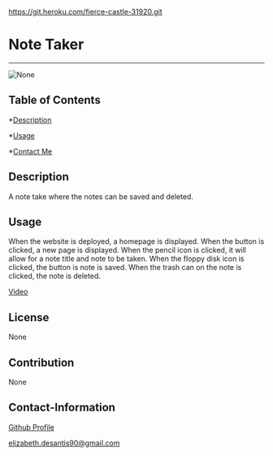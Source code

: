 https://git.heroku.com/fierce-castle-31920.git

# Note Taker

----

![None](https://img.shields.io/badge/License-None-blueviolet)

## Table of Contents

*[Description](#description)

*[Usage](#usage)

*[Contact Me](#Contact-Information)
  
## Description
A note take where the notes can be saved and deleted. 
  
## Usage
When the website is deployed, a homepage is displayed.  When the button is clicked, a new page is displayed.  When the pencil icon is clicked, it will allow for a note title and note to be taken.  When the floppy disk icon is clicked, the button is note is saved.  When the trash can on the note is clicked, the note is deleted.

[Video](https://drive.google.com/file/d/1vf34nKlDRobmDVF35Tftvi2qZEZzbhuS/view)

## License
None

## Contribution
None
  
  
## Contact-Information
[Github Profile](https://github.com/desantel)

elizabeth.desantis90@gmail.com
